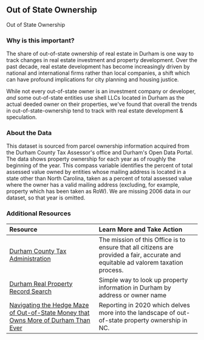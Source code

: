 ## Out of State Ownership
Out of State Ownership

### Why is this important?
The share of out-of-state ownership of real estate in Durham is one way to track changes in real estate investment and property development. Over the past decade, real estate development has become increasingly driven by national and international firms rather than local companies, a shift which can have profound implications for city planning and housing justice. 

While not every out-of-state owner is an investment company or developer, *and* some out-of-state entities use shell LLCs located in Durham as the actual deeded owner on their properties, we've found that overall the trends in out-of-state-ownership tend to track with real estate development & speculation.

### About the Data
This dataset is sourced from parcel ownership information acquired from the Durham County Tax Assessor's office and Durham's Open Data Portal. The data shows property ownership for each year as of roughly the beginning of the year. This compass variable identifies the percent of total assessed value owned by entities whose mailing address is located in a state other than North Carolina, taken as a percent of total assessed value where the owner has a valid mailing address (excluding, for example, property which has been taken as RoW). We are missing 2006 data in our dataset, so that year is omitted.

### Additional Resources
|Resource | Learn More and Take Action | 
|:--- | :--- |
|[Durham County Tax Administration](http://dconc.gov/government/departments-f-z/tax-administration)| The mission of this Office is to ensure that all citizens are provided a fair, accurate and equitable ad valorem taxation process.
|[Durham Real Property Record Search](https://property.spatialest.com/nc/durham/)|Simple way to look up property information in Durham by address or owner name|
|[Navigating the Hedge Maze of Out-of-State Money that Owns More of Durham Than Ever](https://indyweek.com/news/durham/durham-out-of-state-ownership-gentrification/)|Reporting in 2020 which delves more into the landscape of out-of-state property ownership in NC.|
